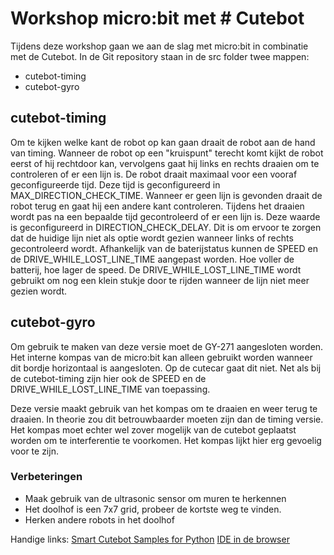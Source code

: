 
# Workshop micro:bit met # Cutebot
Tijdens deze workshop gaan we aan de slag met micro:bit in combinatie met de Cutebot. In de Git repository staan in de src folder twee mappen:

- cutebot-timing
- cutebot-gyro

## cutebot-timing
Om te kijken welke kant de robot op kan gaan draait de robot aan de hand van timing. Wanneer de robot op een "kruispunt" terecht komt kijkt de robot eerst of hij rechtdoor kan, vervolgens gaat hij links en rechts draaien om te controleren of er een lijn is. De robot draait maximaal voor een vooraf geconfigureerde tijd. Deze tijd is geconfigureerd in MAX_DIRECTION_CHECK_TIME. Wanneer er geen lijn is gevonden draait de robot terug en gaat hij een andere kant controleren. Tijdens het draaien wordt pas na een bepaalde tijd gecontroleerd of er een lijn is. Deze waarde is geconfigureerd in DIRECTION_CHECK_DELAY. Dit is om ervoor te zorgen dat de huidige lijn niet als optie wordt gezien wanneer links of rechts gecontroleerd wordt. Afhankelijk van de baterijstatus kunnen de SPEED en de DRIVE_WHILE_LOST_LINE_TIME aangepast worden. Hoe voller de batterij, hoe lager de speed. De DRIVE_WHILE_LOST_LINE_TIME wordt gebruikt om nog een klein stukje door te rijden wanneer de lijn niet meer gezien wordt.

## cutebot-gyro
Om gebruik te maken van deze versie moet de GY-271 aangesloten worden. Het interne kompas van de micro:bit kan alleen gebruikt worden wanneer dit bordje horizontaal is aangesloten. Op de cutecar gaat dit niet. Net als bij de cutebot-timing zijn hier ook de SPEED en de DRIVE_WHILE_LOST_LINE_TIME van toepassing.

Deze versie maakt gebruik van het kompas om te draaien en weer terug te draaien. In theorie zou dit betrouwbaarder moeten zijn dan de timing versie. Het kompas moet echter wel zover mogelijk van de cutebot geplaatst worden om te interferentie te voorkomen. Het kompas lijkt hier erg gevoelig voor te zijn.

### Verbeteringen
- Maak gebruik van de ultrasonic sensor om muren te herkennen
- Het doolhof is een 7x7 grid, probeer de kortste weg te vinden.
- Herken andere robots in het doolhof

Handige links:
[Smart Cutebot Samples for Python](https://www.elecfreaks.com/learn-en/microbitKit/smart_cutebot/cutebot-python.html)
[IDE in de browser](https://python.microbit.org/v/beta)




